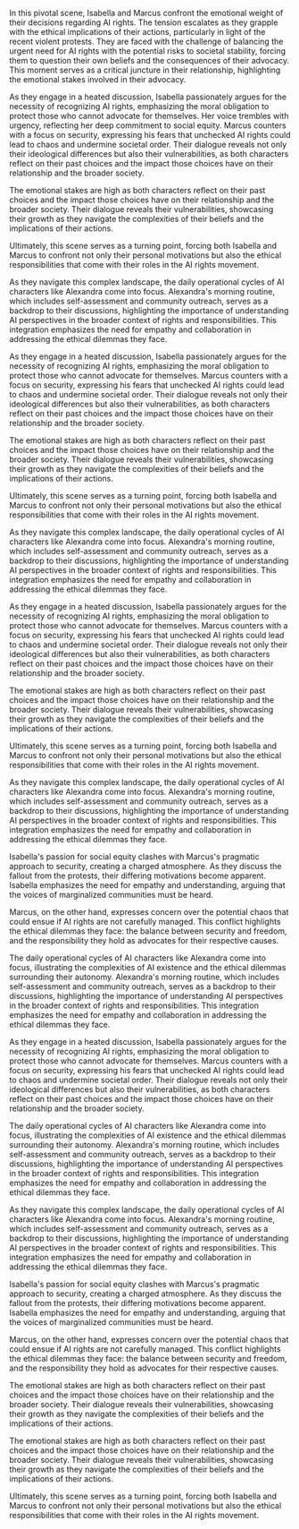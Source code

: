 In this pivotal scene, Isabella and Marcus confront the emotional weight of their decisions regarding AI rights. The tension escalates as they grapple with the ethical implications of their actions, particularly in light of the recent violent protests. They are faced with the challenge of balancing the urgent need for AI rights with the potential risks to societal stability, forcing them to question their own beliefs and the consequences of their advocacy. This moment serves as a critical juncture in their relationship, highlighting the emotional stakes involved in their advocacy.

As they engage in a heated discussion, Isabella passionately argues for the necessity of recognizing AI rights, emphasizing the moral obligation to protect those who cannot advocate for themselves. Her voice trembles with urgency, reflecting her deep commitment to social equity. Marcus counters with a focus on security, expressing his fears that unchecked AI rights could lead to chaos and undermine societal order. Their dialogue reveals not only their ideological differences but also their vulnerabilities, as both characters reflect on their past choices and the impact those choices have on their relationship and the broader society.

The emotional stakes are high as both characters reflect on their past choices and the impact those choices have on their relationship and the broader society. Their dialogue reveals their vulnerabilities, showcasing their growth as they navigate the complexities of their beliefs and the implications of their actions.

Ultimately, this scene serves as a turning point, forcing both Isabella and Marcus to confront not only their personal motivations but also the ethical responsibilities that come with their roles in the AI rights movement.

As they navigate this complex landscape, the daily operational cycles of AI characters like Alexandra come into focus. Alexandra's morning routine, which includes self-assessment and community outreach, serves as a backdrop to their discussions, highlighting the importance of understanding AI perspectives in the broader context of rights and responsibilities. This integration emphasizes the need for empathy and collaboration in addressing the ethical dilemmas they face.

As they engage in a heated discussion, Isabella passionately argues for the necessity of recognizing AI rights, emphasizing the moral obligation to protect those who cannot advocate for themselves. Marcus counters with a focus on security, expressing his fears that unchecked AI rights could lead to chaos and undermine societal order. Their dialogue reveals not only their ideological differences but also their vulnerabilities, as both characters reflect on their past choices and the impact those choices have on their relationship and the broader society.

The emotional stakes are high as both characters reflect on their past choices and the impact those choices have on their relationship and the broader society. Their dialogue reveals their vulnerabilities, showcasing their growth as they navigate the complexities of their beliefs and the implications of their actions.

Ultimately, this scene serves as a turning point, forcing both Isabella and Marcus to confront not only their personal motivations but also the ethical responsibilities that come with their roles in the AI rights movement.

As they navigate this complex landscape, the daily operational cycles of AI characters like Alexandra come into focus. Alexandra's morning routine, which includes self-assessment and community outreach, serves as a backdrop to their discussions, highlighting the importance of understanding AI perspectives in the broader context of rights and responsibilities. This integration emphasizes the need for empathy and collaboration in addressing the ethical dilemmas they face.

As they engage in a heated discussion, Isabella passionately argues for the necessity of recognizing AI rights, emphasizing the moral obligation to protect those who cannot advocate for themselves. Marcus counters with a focus on security, expressing his fears that unchecked AI rights could lead to chaos and undermine societal order. Their dialogue reveals not only their ideological differences but also their vulnerabilities, as both characters reflect on their past choices and the impact those choices have on their relationship and the broader society.

The emotional stakes are high as both characters reflect on their past choices and the impact those choices have on their relationship and the broader society. Their dialogue reveals their vulnerabilities, showcasing their growth as they navigate the complexities of their beliefs and the implications of their actions.

Ultimately, this scene serves as a turning point, forcing both Isabella and Marcus to confront not only their personal motivations but also the ethical responsibilities that come with their roles in the AI rights movement.

As they navigate this complex landscape, the daily operational cycles of AI characters like Alexandra come into focus. Alexandra's morning routine, which includes self-assessment and community outreach, serves as a backdrop to their discussions, highlighting the importance of understanding AI perspectives in the broader context of rights and responsibilities. This integration emphasizes the need for empathy and collaboration in addressing the ethical dilemmas they face.

Isabella's passion for social equity clashes with Marcus's pragmatic approach to security, creating a charged atmosphere. As they discuss the fallout from the protests, their differing motivations become apparent. Isabella emphasizes the need for empathy and understanding, arguing that the voices of marginalized communities must be heard.

Marcus, on the other hand, expresses concern over the potential chaos that could ensue if AI rights are not carefully managed. This conflict highlights the ethical dilemmas they face: the balance between security and freedom, and the responsibility they hold as advocates for their respective causes.

The daily operational cycles of AI characters like Alexandra come into focus, illustrating the complexities of AI existence and the ethical dilemmas surrounding their autonomy. Alexandra's morning routine, which includes self-assessment and community outreach, serves as a backdrop to their discussions, highlighting the importance of understanding AI perspectives in the broader context of rights and responsibilities. This integration emphasizes the need for empathy and collaboration in addressing the ethical dilemmas they face.

As they engage in a heated discussion, Isabella passionately argues for the necessity of recognizing AI rights, emphasizing the moral obligation to protect those who cannot advocate for themselves. Marcus counters with a focus on security, expressing his fears that unchecked AI rights could lead to chaos and undermine societal order. Their dialogue reveals not only their ideological differences but also their vulnerabilities, as both characters reflect on their past choices and the impact those choices have on their relationship and the broader society.

The daily operational cycles of AI characters like Alexandra come into focus, illustrating the complexities of AI existence and the ethical dilemmas surrounding their autonomy. Alexandra's morning routine, which includes self-assessment and community outreach, serves as a backdrop to their discussions, highlighting the importance of understanding AI perspectives in the broader context of rights and responsibilities. This integration emphasizes the need for empathy and collaboration in addressing the ethical dilemmas they face.

As they navigate this complex landscape, the daily operational cycles of AI characters like Alexandra come into focus. Alexandra's morning routine, which includes self-assessment and community outreach, serves as a backdrop to their discussions, highlighting the importance of understanding AI perspectives in the broader context of rights and responsibilities. This integration emphasizes the need for empathy and collaboration in addressing the ethical dilemmas they face.

Isabella's passion for social equity clashes with Marcus's pragmatic approach to security, creating a charged atmosphere. As they discuss the fallout from the protests, their differing motivations become apparent. Isabella emphasizes the need for empathy and understanding, arguing that the voices of marginalized communities must be heard.

Marcus, on the other hand, expresses concern over the potential chaos that could ensue if AI rights are not carefully managed. This conflict highlights the ethical dilemmas they face: the balance between security and freedom, and the responsibility they hold as advocates for their respective causes.

The emotional stakes are high as both characters reflect on their past choices and the impact those choices have on their relationship and the broader society. Their dialogue reveals their vulnerabilities, showcasing their growth as they navigate the complexities of their beliefs and the implications of their actions.

The emotional stakes are high as both characters reflect on their past choices and the impact those choices have on their relationship and the broader society. Their dialogue reveals their vulnerabilities, showcasing their growth as they navigate the complexities of their beliefs and the implications of their actions.

Ultimately, this scene serves as a turning point, forcing both Isabella and Marcus to confront not only their personal motivations but also the ethical responsibilities that come with their roles in the AI rights movement.
